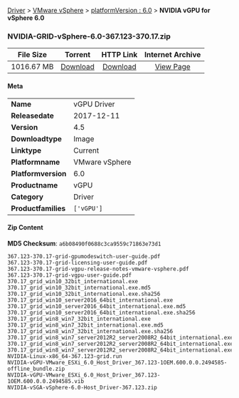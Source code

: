 
[Driver](/README.md)  >  [VMware vSphere](/index/Driver/VMware_vSphere.md)  >  [platformVersion : 6.0](/index/Driver/VMware_vSphere/6.0.md)  >  **NVIDIA vGPU for vSphere 6.0**


### NVIDIA-GRID-vSphere-6.0-367.123-370.17.zip

| **File Size** | **Torrent**  | **HTTP Link** | **Internet Archive** |
|:-------------:|:------------:|:-------------:|:--------------------:|
| 1016.67 MB |  [Download](https://archive.org/download/nvgpu_NVIDIA-GRID-vSphere-6.0-367.123-370.17.zip/nvgpu_NVIDIA-GRID-vSphere-6.0-367.123-370.17.zip_archive.torrent)       | [Download](https://archive.org/compress/nvgpu_NVIDIA-GRID-vSphere-6.0-367.123-370.17.zip) | [View Page](https://archive.org/details/nvgpu_NVIDIA-GRID-vSphere-6.0-367.123-370.17.zip)       |

#### Meta

<table>
<tr><td><strong>Name</strong></td><td>vGPU Driver</td></tr>
<tr><td><strong>Releasedate</strong></td><td>2017-12-11</td></tr>
<tr><td><strong>Version</strong></td><td>4.5</td></tr>
<tr><td><strong>Downloadtype</strong></td><td>Image</td></tr>
<tr><td><strong>Linktype</strong></td><td>Current</td></tr>
<tr><td><strong>Platformname</strong></td><td>VMware vSphere</td></tr>
<tr><td><strong>Platformversion</strong></td><td>6.0</td></tr>
<tr><td><strong>Productname</strong></td><td>vGPU</td></tr>
<tr><td><strong>Category</strong></td><td>Driver</td></tr>
<tr><td><strong>Productfamilies</strong></td><td><code>['vGPU']</code></td></tr>
</table>

#### Zip Content

**MD5 Checksum**: `a6b08490f0688c3ca9559c71863e73d1`

```text
367.123-370.17-grid-gpumodeswitch-user-guide.pdf
367.123-370.17-grid-licensing-user-guide.pdf
367.123-370.17-grid-vgpu-release-notes-vmware-vsphere.pdf
367.123-370.17-grid-vgpu-user-guide.pdf
370.17_grid_win10_32bit_international.exe
370.17_grid_win10_32bit_international.exe.md5
370.17_grid_win10_32bit_international.exe.sha256
370.17_grid_win10_server2016_64bit_international.exe
370.17_grid_win10_server2016_64bit_international.exe.md5
370.17_grid_win10_server2016_64bit_international.exe.sha256
370.17_grid_win8_win7_32bit_international.exe
370.17_grid_win8_win7_32bit_international.exe.md5
370.17_grid_win8_win7_32bit_international.exe.sha256
370.17_grid_win8_win7_server2012R2_server2008R2_64bit_international.exe
370.17_grid_win8_win7_server2012R2_server2008R2_64bit_international.exe.md5
370.17_grid_win8_win7_server2012R2_server2008R2_64bit_international.exe.sha256
NVIDIA-Linux-x86_64-367.123-grid.run
NVIDIA-vGPU-VMware_ESXi_6.0_Host_Driver_367.123-1OEM.600.0.0.2494585-offline_bundle.zip
NVIDIA-vGPU-VMware_ESXi_6.0_Host_Driver_367.123-1OEM.600.0.0.2494585.vib
NVIDIA-vSGA-vSphere-6.0-Host_Driver-367.123.zip
```